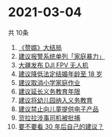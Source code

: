 # 2021-03-04
  共 10条

  <!-- BEGIN -->
  <!-- 最后更新时间:Thu Mar 04 2021 20:10:12 GMT+0000 (Coordinated Universal Time) -->
  1. [《赘婿》大结局](https://www.zhihu.com/search?q=赘婿)
1. [建议报警系统单列「家庭暴力」](https://www.zhihu.com/search?q=家庭暴力)
1. [大疆发布 DJI FPV 无人机](https://www.zhihu.com/search?q=fpv)
1. [建议降低法定结婚年龄至 18 岁](https://www.zhihu.com/search?q=法定结婚年龄)
1. [建议取消小学家庭作业](https://www.zhihu.com/search?q=小学家庭作业)
1. [建议延长义务教育年限](https://www.zhihu.com/search?q=延长义务教育)
1. [建议将幼儿园纳入义务教育](https://www.zhihu.com/search?q=幼儿园义务教育)
1. [建议禁止向儿童提供电子产品](https://www.zhihu.com/search?q=儿童电子产品)
1. [货拉拉涉事司机被批捕](https://www.zhihu.com/search?q=货拉拉司机被捕)
1. [要不要看 30 年后自己的建议？](https://www.zhihu.com/search?q=奇葩说)
  <!-- END -->
  